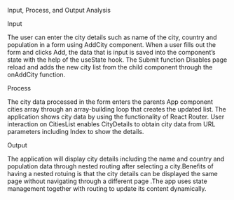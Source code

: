 Input, Process, and Output Analysis

Input

The user can enter the city details such as name of the city, country and population in a form using AddCity component. When a user fills out the form and clicks Add, the data that is input is saved into the component’s state with the help of the useState hook. The Submit function Disables page reload and adds the new city list from the child component through the onAddCity function.

Process

The city data processed in the form enters the parents App component cities array through an array-building loop that creates the updated list. The application shows city data by using the functionality of React Router. User interaction on CitiesList enables CityDetails to obtain city data from URL parameters including Index to show the details.

Output

The application will display city details including the name and country and population data through nested routing after selecting a city.Benefits of having a nested rotuing is that the city details can be displayed the same page without navigating through a different page .The app uses state management together with routing to update its content dynamically.
